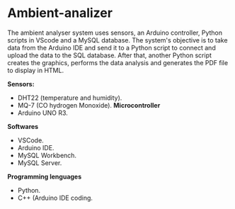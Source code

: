 # Ambient-analizer

The ambient analyser system uses sensors, an Arduino controller, Python scripts in VScode and a MySQL database. The system's objective is to take data from the Arduino IDE and send it to a Python script to connect and upload the data to the SQL database. After that, another Python script creates the graphics, performs the data analysis and generates the PDF file to display in HTML.

**Sensors:**
- DHT22 (temperature and humidity).
- MQ-7 (CO hydrogen Monoxide).
**Microcontroller**
- Arduino UNO R3.
  
**Softwares**
- VSCode.
- Arduino IDE.
- MySQL Workbench.
- MySQL Server.

**Programming lenguages**
- Python.
- C++ (Arduino IDE coding.
